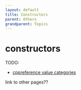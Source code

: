 ```yaml
---
layout: default
title: Constructors
parent: Others
grandparent: Topics
---
```

# constructors

TODO:
* [cppreference value categories](https://en.cppreference.com/w/cpp/language/value_category)

link to other pages??
